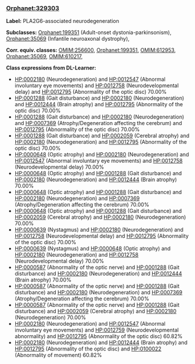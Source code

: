 
### [Orphanet:329303](http://www.orpha.net/ORDO/Orphanet_329303)
**Label:** PLA2G6-associated neurodegeneration

**Subclasses:** [Orphanet:199351](http://www.orpha.net/ORDO/Orphanet_199351) (Adult-onset dystonia-parkinsonism), [Orphanet:35069](http://www.orpha.net/ORDO/Orphanet_35069) (Infantile neuroaxonal dystrophy), 

**Corr. equiv. classes:** [OMIM:256600](http://purl.obolibrary.org/obo/OMIM_256600), [Orphanet:199351](http://www.orpha.net/ORDO/Orphanet_199351), [OMIM:612953](http://purl.obolibrary.org/obo/OMIM_612953), [Orphanet:35069](http://www.orpha.net/ORDO/Orphanet_35069), [OMIM:610217](http://purl.obolibrary.org/obo/OMIM_610217), 

**Class expressions from DL-Learner:**

- [HP:0002180](http://purl.obolibrary.org/obo/HP_0002180) (Neurodegeneration) and [HP:0012547](http://purl.obolibrary.org/obo/HP_0012547) (Abnormal involuntary eye movements) and [HP:0012758](http://purl.obolibrary.org/obo/HP_0012758) (Neurodevelopmental delay) and [HP:0012795](http://purl.obolibrary.org/obo/HP_0012795) (Abnormality of the optic disc) 70.00%
- [HP:0001288](http://purl.obolibrary.org/obo/HP_0001288) (Gait disturbance) and [HP:0002180](http://purl.obolibrary.org/obo/HP_0002180) (Neurodegeneration) and [HP:0012444](http://purl.obolibrary.org/obo/HP_0012444) (Brain atrophy) and [HP:0012795](http://purl.obolibrary.org/obo/HP_0012795) (Abnormality of the optic disc) 70.00%
- [HP:0001288](http://purl.obolibrary.org/obo/HP_0001288) (Gait disturbance) and [HP:0002180](http://purl.obolibrary.org/obo/HP_0002180) (Neurodegeneration) and [HP:0007369](http://purl.obolibrary.org/obo/HP_0007369) (Atrophy/Degeneration affecting the cerebrum) and [HP:0012795](http://purl.obolibrary.org/obo/HP_0012795) (Abnormality of the optic disc) 70.00%
- [HP:0001288](http://purl.obolibrary.org/obo/HP_0001288) (Gait disturbance) and [HP:0002059](http://purl.obolibrary.org/obo/HP_0002059) (Cerebral atrophy) and [HP:0002180](http://purl.obolibrary.org/obo/HP_0002180) (Neurodegeneration) and [HP:0012795](http://purl.obolibrary.org/obo/HP_0012795) (Abnormality of the optic disc) 70.00%
- [HP:0000648](http://purl.obolibrary.org/obo/HP_0000648) (Optic atrophy) and [HP:0002180](http://purl.obolibrary.org/obo/HP_0002180) (Neurodegeneration) and [HP:0012547](http://purl.obolibrary.org/obo/HP_0012547) (Abnormal involuntary eye movements) and [HP:0012758](http://purl.obolibrary.org/obo/HP_0012758) (Neurodevelopmental delay) 70.00%
- [HP:0000648](http://purl.obolibrary.org/obo/HP_0000648) (Optic atrophy) and [HP:0001288](http://purl.obolibrary.org/obo/HP_0001288) (Gait disturbance) and [HP:0002180](http://purl.obolibrary.org/obo/HP_0002180) (Neurodegeneration) and [HP:0012444](http://purl.obolibrary.org/obo/HP_0012444) (Brain atrophy) 70.00%
- [HP:0000648](http://purl.obolibrary.org/obo/HP_0000648) (Optic atrophy) and [HP:0001288](http://purl.obolibrary.org/obo/HP_0001288) (Gait disturbance) and [HP:0002180](http://purl.obolibrary.org/obo/HP_0002180) (Neurodegeneration) and [HP:0007369](http://purl.obolibrary.org/obo/HP_0007369) (Atrophy/Degeneration affecting the cerebrum) 70.00%
- [HP:0000648](http://purl.obolibrary.org/obo/HP_0000648) (Optic atrophy) and [HP:0001288](http://purl.obolibrary.org/obo/HP_0001288) (Gait disturbance) and [HP:0002059](http://purl.obolibrary.org/obo/HP_0002059) (Cerebral atrophy) and [HP:0002180](http://purl.obolibrary.org/obo/HP_0002180) (Neurodegeneration) 70.00%
- [HP:0000639](http://purl.obolibrary.org/obo/HP_0000639) (Nystagmus) and [HP:0002180](http://purl.obolibrary.org/obo/HP_0002180) (Neurodegeneration) and [HP:0012758](http://purl.obolibrary.org/obo/HP_0012758) (Neurodevelopmental delay) and [HP:0012795](http://purl.obolibrary.org/obo/HP_0012795) (Abnormality of the optic disc) 70.00%
- [HP:0000639](http://purl.obolibrary.org/obo/HP_0000639) (Nystagmus) and [HP:0000648](http://purl.obolibrary.org/obo/HP_0000648) (Optic atrophy) and [HP:0002180](http://purl.obolibrary.org/obo/HP_0002180) (Neurodegeneration) and [HP:0012758](http://purl.obolibrary.org/obo/HP_0012758) (Neurodevelopmental delay) 70.00%
- [HP:0000587](http://purl.obolibrary.org/obo/HP_0000587) (Abnormality of the optic nerve) and [HP:0001288](http://purl.obolibrary.org/obo/HP_0001288) (Gait disturbance) and [HP:0002180](http://purl.obolibrary.org/obo/HP_0002180) (Neurodegeneration) and [HP:0012444](http://purl.obolibrary.org/obo/HP_0012444) (Brain atrophy) 70.00%
- [HP:0000587](http://purl.obolibrary.org/obo/HP_0000587) (Abnormality of the optic nerve) and [HP:0001288](http://purl.obolibrary.org/obo/HP_0001288) (Gait disturbance) and [HP:0002180](http://purl.obolibrary.org/obo/HP_0002180) (Neurodegeneration) and [HP:0007369](http://purl.obolibrary.org/obo/HP_0007369) (Atrophy/Degeneration affecting the cerebrum) 70.00%
- [HP:0000587](http://purl.obolibrary.org/obo/HP_0000587) (Abnormality of the optic nerve) and [HP:0001288](http://purl.obolibrary.org/obo/HP_0001288) (Gait disturbance) and [HP:0002059](http://purl.obolibrary.org/obo/HP_0002059) (Cerebral atrophy) and [HP:0002180](http://purl.obolibrary.org/obo/HP_0002180) (Neurodegeneration) 70.00%
- [HP:0002180](http://purl.obolibrary.org/obo/HP_0002180) (Neurodegeneration) and [HP:0012547](http://purl.obolibrary.org/obo/HP_0012547) (Abnormal involuntary eye movements) and [HP:0012759](http://purl.obolibrary.org/obo/HP_0012759) (Neurodevelopmental abnormality) and [HP:0012795](http://purl.obolibrary.org/obo/HP_0012795) (Abnormality of the optic disc) 60.82%
- [HP:0002180](http://purl.obolibrary.org/obo/HP_0002180) (Neurodegeneration) and [HP:0012444](http://purl.obolibrary.org/obo/HP_0012444) (Brain atrophy) and [HP:0012795](http://purl.obolibrary.org/obo/HP_0012795) (Abnormality of the optic disc) and [HP:0100022](http://purl.obolibrary.org/obo/HP_0100022) (Abnormality of movement) 60.82%


